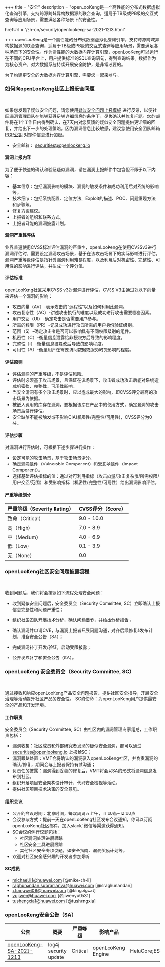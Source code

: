 +++
title = "安全"
description = "openLooKeng是一个高性能的分布式数据虚拟化查询引擎，支持跨源跨域异构数据源的联合查询，适用于TB级或PB级的交互式查询等应用场景，需要满足各种场景下的安全性。 "

hrefUrl = '/zh-cn/security/openlookeng-sa-2021-1213.html'

+++
openLooKeng是一个高性能的分布式数据虚拟化查询引擎，支持跨源跨域异构数据源的联合查询，适用于TB级或PB级的交互式查询等应用场景，需要满足各种场景下的安全性。作为高性能的大数据内存计算引擎，openLooKeng可以运行在不同的CPU平台上，用户提供标准的SQL查询语句，得到查询结果。数据作为为核心资产，对大数据系统持续开展安全防护，是非常必要的。

为了构建更安全的大数据内存计算引擎，需要您一起来参与。

### 如何向openLooKeng社区上报安全问题
<br>

如果您发现了疑似安全问题，请您使用[疑似安全问题上报模板](https://gitee.com/openlookeng/community/blob/master/security/report-template_zh_ch.md) 进行反馈，以便社区漏洞管理团队在能够获得足够详细信息的条件下，尽快确认并修复问题。您的邮件将在1个工作日内得到确认，在7天内对您反馈的疑似安全问题提供更详细的回复，并给出下一步的处理策略。因为漏洞信息比较敏感，建议您使用安全团队邮箱[PGP公钥](https://download.openlookeng.io/security/openlookeng_security_pub.asc) 对邮件信息进行加密。

- 安全邮箱： securities@openlookeng.io



#### 漏洞上报内容

为了便于快速的确认和验证疑似漏洞，请在漏洞上报邮件中包含但不限于以下内容：

- 基本信息：包括漏洞影响的模块、漏洞的触发条件和成功利用后对系统的影响等。
- 技术细节：包括系统配置、定位方法、Exploit的描述、POC、问题重现方法和步骤等。
- 修复方案建议。
- 上报者的组织和联系方式。
- 上报者可能的漏洞披露计划。



#### 漏洞严重性评估

业界普遍使用CVSS标准评估漏洞的严重性，openLooKeng在使用CVSSv3进行漏洞评估时，需要设定漏洞攻击场景，基于在该攻击场景下的实际影响进行评估。漏洞严重等级评估是指针对漏洞利用难易程度，以及利用后对机密性、完整性、可用性的影响进行评估，并生成一个评分值。

#### 评估标准

openLooKeng社区采用CVSS v3对漏洞进行评估，CVSS V3由通过对以下向量来评估一个漏洞的影响：

- 攻击向量（AV）-表示攻击的“远程性”以及如何利用此漏洞。
- 攻击复杂性（AC）-讲述攻击执行的难度以及成功进行攻击需要哪些因素。
- 用户交互（UI）-确定攻击是否需要用户参与。
- 所需的权限（PR）-记录成功进行攻击所需的用户身份验证级别。
- 范围（S）-确定攻击者是否可以影响具有不同权限级别的组件。
- 机密性（C）-衡量信息泄露给非授权方后导致的影响程度。
- 完整性（I）-衡量信息被篡改后导致的影响程度。
- 可用性（A）-衡量用户在需要访问数据或服务时受影响的程度。

#### 评估原则

- 评估漏洞的严重等级，不是评估风险。
- 评估时必须基于攻击场景，且保证在该场景下，攻击者成功攻击后能对系统造成机密性、完整性、可用性影响。
- 当安全漏洞有多个攻击场景时，应以造成最大的影响，即CVSS评分最高的攻击场景为依据。
- 被嵌入调用的库存在漏洞，要根据该库在产品中的使用方式，确定漏洞的攻击场景后进行评估。
- 安全缺陷不能被触发或不影响CIA(机密性/完整性/可用性)，CVSS评分为0分。

#### 评估步骤

对漏洞进行评估时，可根据下述步骤进行操作：

- 设定可能的攻击场景，基于攻击场景评分。
- 确定漏洞组件（Vulnerable Component）和受影响组件（Impact Component）。
- 选择基础评估指标的值：通过对可利用指标（攻击向量/攻击复杂度/所需权限/用户交互/范围）和受影响指标（机密性/完整性/可用性）给出漏洞影响评估。

#### 严重等级划分

| 严重等级（Severity Rating） | CVSS评分（Score） |
| :-------------------------- | :---------------- |
| 致命（Critical）            | 9.0 - 10.0        |
| 高（High）                  | 7.0 - 8.9         |
| 中（Medium）                | 4.0 - 6.9         |
| 低（Low）                   | 0.1 - 3.9         |
| 无（None）                  | 0.0               |



### openLooKeng社区安全问题披露流程

<br>

收到问题后，我们将会按照如下流程处理安全问题：

- 收到疑似安全问题后，安全委员会（Security Committee, SC）立即确认上报信息完整性和问题严重性；

- 组织社区团队开展技术分析，确认问题细节，并给出分析报告；

- 确认漏洞并申请CVE，与漏洞上报者开展问题沟通，对齐后续修复&发布计划，准备安全公告（SA）；

- 完成漏洞补丁开发/验证，启动受限披露；

- 公开发布补丁和安全公告（SA）。



### openLooKeng 安全委员会（Security Committee, SC）

<br>

通过接收和响应openLooKeng产品安全问题报告、提供社区安全指导，开展安全治理等活动提升社区产品的安全性。
SC的使命：为openLooKeng用户提供最安全的产品和开发环境。

#### 工作职责

安全委员会（Security Committee, SC）由社区内的漏洞管理专家组成，工作职责包括：

- 漏洞收集：社区成员和外部研究者发现的疑似安全漏洞，都可以通过 securities@openlookeng.io 上报给SC；
- 漏洞跟踪处置：VMT会将确认的漏洞录入openLooKeng社区，并负责漏洞的确认/修复，期间会与上报者保持有效沟通；
- 负责任的披露：漏洞得到妥善的修复后，VMT将会以SA的形式将漏洞信息发布到社区。
- 组织开展项目安全架构设计审计、代码安全检视等活动。
- 提供社区项目技术决策的安全意见。

####  组织会议

- 公开的会议时间：北京时间，每双周周五上午，11:00点~12:00点
- 会议参与方式：提前一天在openLooKeng社区发布会议通知，你可以订阅openLooKeng社区邮件，加入slack/ 微信等渠道获得通知。
- SC会议的例行议题包括：
    - 社区漏洞处理进展跟踪
    - 社区安全工具进展跟踪
    - 其他社区安全专项议题，如安全指南、漏洞奖励计划等。
- 欢迎对社区安全感兴趣的开发者参加旁听

#### SC成员

- michael.li1@huawei.com [@mike-ch-li]
- raghunandan.subramanya@huawei.com [@sraghunandan]
- zhangwei09@huawei.com [@kingbigcat]
- yujiwen@huawei.com [@jiwenyu0531]
- tushengxia1@huawei.com [@tushengxia]


### openLooKeng安全公告（SA）

| 公告  | 概要 | 严重等级	  | 影响产品 |  影响组件	  | 发布时间 |
| --------- | --------- | --------- | --------- | --------- | --------- |
| [openLooKeng-SA-2021-1213](/zh-cn/security/2021-1213/sa-v2.html) | log4j security update | Critical |  openLooKeng Engine |  HetuCore;ESConnector;RangerPlugin | 2021/12/13 |
 